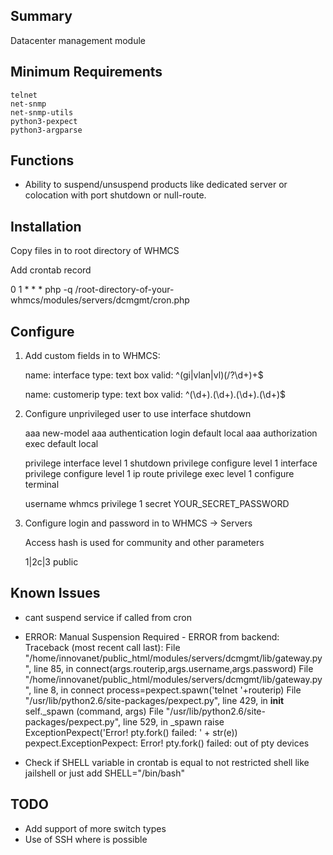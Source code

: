 ## Summary ##

Datacenter management module

## Minimum Requirements ##

	telnet
	net-snmp
	net-snmp-utils
	python3-pexpect
	python3-argparse

## Functions ##

* Ability to suspend/unsuspend products like dedicated server or colocation with port shutdown or null-route.

## Installation

Copy files in to root directory of WHMCS

Add crontab record

0 1 * * *  php -q /root-directory-of-your-whmcs/modules/servers/dcmgmt/cron.php

## Configure

1. Add custom fields in to WHMCS:

	name:	interface
	type:	text box
	valid:	^(gi|vlan|vl)(\/?\d+)+$

	name:	customerip
	type:	text box
	valid:	^(\d+)\.(\d+)\.(\d+)\.(\d+)$

2. Configure unprivileged user to use interface shutdown

	aaa new-model
	aaa authentication login default local
	aaa authorization exec default local

	privilege interface level 1 shutdown
	privilege configure level 1 interface
	privilege configure level 1 ip route
	privilege exec level 1 configure terminal

	username whmcs privilege 1 secret YOUR_SECRET_PASSWORD

3. Configure login and password in to WHMCS -> Servers

	Access hash is used for community and other parameters

	<dcmgmt>
	  <snmpver>1|2c|3</snmpver>
	  <community>public</community>
	</dcmgmt>
	
## Known Issues

* cant suspend service if called from cron

- ERROR: Manual Suspension Required - ERROR from backend: Traceback (most recent call last): 
  File "/home/innovanet/public_html/modules/servers/dcmgmt/lib/gateway.py", line 85, in connect(args.routerip,args.username,args.password) 
  File "/home/innovanet/public_html/modules/servers/dcmgmt/lib/gateway.py", line 8, in connect process=pexpect.spawn('telnet '+routerip) 
  File "/usr/lib/python2.6/site-packages/pexpect.py", line 429, in __init__ self._spawn (command, args) 
  File "/usr/lib/python2.6/site-packages/pexpect.py", line 529, in _spawn raise ExceptionPexpect('Error! pty.fork() failed: ' + str(e)) pexpect.ExceptionPexpect: Error! pty.fork() failed: out of pty devices
	
* Check if SHELL variable in crontab is equal to not restricted shell like jailshell or just add SHELL="/bin/bash"
## TODO ##

* Add support of more switch types
* Use of SSH where is possible

